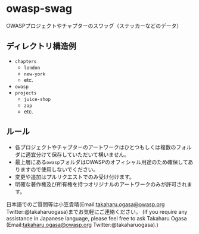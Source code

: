 # owasp-swag

OWASPプロジェクトやチャプターのスワッグ（ステッカーなどのデータ）

## ディレクトリ構造例

* `chapters`
  * `london`
  * `new-york`
  * etc.
* `owasp`
* `projects`
  * `juice-shop`
  * `zap`
  * etc.
  
## ルール

* 各プロジェクトやチャプターのアートワークはひとつもしくは複数のフォルダに適宜分けて保存していただいて構いません。
* 最上層にある`owasp`フォルダはOWASPのオフィシャル用途のため確保してありますので使用しないでください。
* 変更や追加はプルリクエストでのみ受け付けます。
* 明確な著作権及び所有権を持つオリジナルのアートワークのみが許可されます。

日本語でのご質問等は小笠貴晴(Email:takaharu.ogasa@owasp.org Twitter:@takaharuogasa)までお気軽にご連絡ください。
(If you require any assistance in Japanese language, please feel free to ask Takaharu Ogasa (Email:takaharu.ogasa@owasp.org Twitter:@takaharuogasa).)
